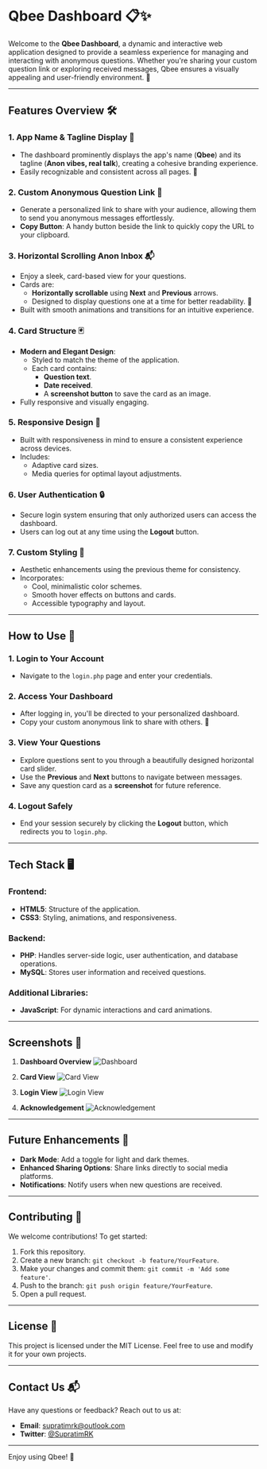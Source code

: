# Qbee Dashboard 📋✨

Welcome to the **Qbee Dashboard**, a dynamic and interactive web application designed to provide a seamless experience for managing and interacting with anonymous questions. Whether you're sharing your custom question link or exploring received messages, Qbee ensures a visually appealing and user-friendly environment. 🚀

---

## Features Overview 🛠️

### 1. **App Name & Tagline Display** 📛
   - The dashboard prominently displays the app's name (**Qbee**) and its tagline (**Anon vibes, real talk**), creating a cohesive branding experience.
   - Easily recognizable and consistent across all pages. 🌟

### 2. **Custom Anonymous Question Link** 🔗
   - Generate a personalized link to share with your audience, allowing them to send you anonymous messages effortlessly.
   - **Copy Button**: A handy button beside the link to quickly copy the URL to your clipboard.

### 3. **Horizontal Scrolling Anon Inbox** 📬
   - Enjoy a sleek, card-based view for your questions.
   - Cards are:
     - **Horizontally scrollable** using **Next** and **Previous** arrows.
     - Designed to display questions one at a time for better readability. 🧾
   - Built with smooth animations and transitions for an intuitive experience.

### 4. **Card Structure** 🃏
   - **Modern and Elegant Design**:
     - Styled to match the theme of the application.
     - Each card contains:
       - **Question text**.
       - **Date received**.
       - A **screenshot button** to save the card as an image.
   - Fully responsive and visually engaging.

### 5. **Responsive Design** 📱
   - Built with responsiveness in mind to ensure a consistent experience across devices.
   - Includes:
     - Adaptive card sizes.
     - Media queries for optimal layout adjustments.

### 6. **User Authentication** 🔒
   - Secure login system ensuring that only authorized users can access the dashboard.
   - Users can log out at any time using the **Logout** button.

### 7. **Custom Styling** 🎨
   - Aesthetic enhancements using the previous theme for consistency.
   - Incorporates:
     - Cool, minimalistic color schemes.
     - Smooth hover effects on buttons and cards.
     - Accessible typography and layout.

---

## How to Use 🤔

### 1. **Login to Your Account**
   - Navigate to the `login.php` page and enter your credentials.

### 2. **Access Your Dashboard**
   - After logging in, you'll be directed to your personalized dashboard.
   - Copy your custom anonymous link to share with others. 🔗

### 3. **View Your Questions**
   - Explore questions sent to you through a beautifully designed horizontal card slider.
   - Use the **Previous** and **Next** buttons to navigate between messages.
   - Save any question card as a **screenshot** for future reference.

### 4. **Logout Safely**
   - End your session securely by clicking the **Logout** button, which redirects you to `login.php`.

---

## Tech Stack 🖥️

### Frontend:
- **HTML5**: Structure of the application.
- **CSS3**: Styling, animations, and responsiveness.

### Backend:
- **PHP**: Handles server-side logic, user authentication, and database operations.
- **MySQL**: Stores user information and received questions.

### Additional Libraries:
- **JavaScript**: For dynamic interactions and card animations.

---

## Screenshots 📸

1. **Dashboard Overview**
   ![Dashboard](sample/03.png)

2. **Card View**
   ![Card View](sample/01.png)

3. **Login View**
   ![Login View](sample/04.png)

2. **Acknowledgement**
   ![Acknowledgement](sample/02.png)

---

## Future Enhancements 🚀
- **Dark Mode**: Add a toggle for light and dark themes.
- **Enhanced Sharing Options**: Share links directly to social media platforms.
- **Notifications**: Notify users when new questions are received.

---

## Contributing 🤝
We welcome contributions! To get started:
1. Fork this repository.
2. Create a new branch: `git checkout -b feature/YourFeature`.
3. Make your changes and commit them: `git commit -m 'Add some feature'`.
4. Push to the branch: `git push origin feature/YourFeature`.
5. Open a pull request.

---

## License 📄
This project is licensed under the MIT License. Feel free to use and modify it for your own projects.

---

## Contact Us 📬
Have any questions or feedback? Reach out to us at:
- **Email**: supratimrk@outlook.com
- **Twitter**: [@SupratimRK](https://twitter.com/SupratimRK)

---

Enjoy using Qbee! 🌟

